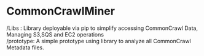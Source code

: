 CommonCrawlMiner
================

/Libs : Library deployable via pip to simplify accessing CommonCrawl Data, Managing S3,SQS and EC2 operations     
/prototype: A simple prototype using library to analyze all CommonCrawl Metadata files.  
